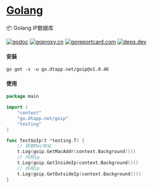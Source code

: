 <h1>
<a href="https://www.dtapp.net/">Golang</a>
</h1>

📦 Golang IP数据库

[comment]: <> (go)
[![godoc](https://pkg.go.dev/badge/go.dtapp.net/goip?status.svg)](https://pkg.go.dev/go.dtapp.net/goip)
[![goproxy.cn](https://goproxy.cn/stats/go.dtapp.net/goip/badges/download-count.svg)](https://goproxy.cn/stats/go.dtapp.net/goip)
[![goreportcard.com](https://goreportcard.com/badge/go.dtapp.net/goip	)](https://goreportcard.com/report/go.dtapp.net/goip)
[![deps.dev](https://img.shields.io/badge/deps-go-red.svg)](https://deps.dev/go/go.dtapp.net%2Fgoip)

#### 安装

```shell
go get -v -u go.dtapp.net/goip@v1.0.46
```

#### 使用

```go
package main

import (
	"context"
	"go.dtapp.net/goip"
	"testing"
)

func TestGoIp(t *testing.T) {
	// 获取Mac地址
	t.Log(goip.GetMacAddr(context.Background()))
	// 内网ip
	t.Log(goip.GetInsideIp(context.Background()))
	// 外网ip
	t.Log(goip.GetOutsideIp(context.Background()))
}

```